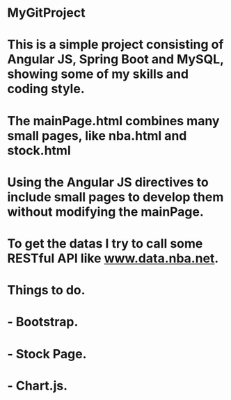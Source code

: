 # MyGitProject
#
# This is a simple project consisting of Angular JS, Spring Boot and MySQL, showing some of my skills and coding style.
#
# The mainPage.html combines many small pages, like nba.html and stock.html
# Using the Angular JS directives to include small pages to develop them without modifying the mainPage.
# To get the datas I try to call some RESTful API like www.data.nba.net.
#
# Things to do.
# - Bootstrap.
# - Stock Page.
# - Chart.js.
